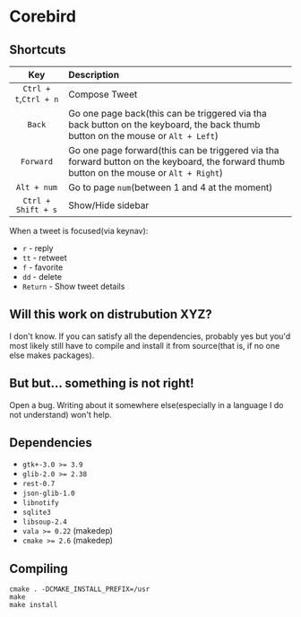 
# Corebird

## Shortcuts

| Key                   | Description                                                                                                                                |
| :-----:               | :-----------                                                                                                                               |
| `Ctrl + t`,`Ctrl + n` | Compose Tweet                                                                                                                              |
| `Back`                | Go one page back(this can be triggered via tha back button on the keyboard, the back thumb button on the mouse or  `Alt + Left`)           |
| `Forward`             | Go one page forward(this can be triggered via tha forward button on the keyboard, the forward thumb button on the mouse or  `Alt + Right`) |
| `Alt + num`           | Go to page `num`(between 1 and 4 at the moment)                                                                                            |
| `Ctrl + Shift + s`    | Show/Hide sidebar                                                                                                                          |


  When a tweet is focused(via keynav):

  - `r`  - reply
  - `tt` - retweet
  - `f`  - favorite
  - `dd` - delete
  - `Return` - Show tweet details


## Will this work on distrubution XYZ?
  I don't know. If you can satisfy all the dependencies, probably yes but
  you'd most likely still have to compile and install it from source(that is,
  if no one else makes packages).


## But but... something is not right!
  Open a bug. Writing about it somewhere else(especially in a language I do not understand) won't help.


## Dependencies
 - `gtk+-3.0 >= 3.9`
 - `glib-2.0 >= 2.38`
 - `rest-0.7`
 - `json-glib-1.0`
 - `libnotify`
 - `sqlite3`
 - `libsoup-2.4`
 - `vala >= 0.22` (makedep)
 - `cmake >= 2.6` (makedep)

## Compiling

```
cmake . -DCMAKE_INSTALL_PREFIX=/usr
make
make install
```

